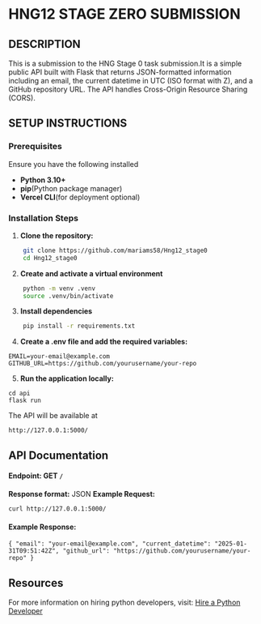 # HNG12 STAGE ZERO SUBMISSION

## DESCRIPTION

This is a submission to the HNG Stage 0 task submission.It is a simple public API built with Flask that returns JSON-formatted information including an email, the current datetime in UTC (ISO format with Z), and a GitHub repository URL. The API handles Cross-Origin Resource Sharing (CORS).

## SETUP INSTRUCTIONS
### Prerequisites

Ensure you have the following installed
- **Python 3.10+**
- **pip**(Python package manager)
- **Vercel CLI**(for deployment optional)

### Installation Steps
1. **Clone the repository:**
```sh
    git clone https://github.com/mariams58/Hng12_stage0
    cd Hng12_stage0
```
2. **Create and activate a virtual environment**
```sh
    python -m venv .venv
    source .venv/bin/activate
```
3. **Install dependencies**
```sh
    pip install -r requirements.txt
```
4. **Create a .env file and add the required variables:**
```
EMAIL=your-email@example.com
GITHUB_URL=https://github.com/yourusername/your-repo
```
5. **Run the application locally:**
```
cd api
flask run
```
The API will be available at
```
http://127.0.0.1:5000/
```

## API Documentation
#### Endpoint: GET ``` / ```
**Response format:** JSON
**Example Request:**
```
curl http://127.0.0.1:5000/
```

#### Example Response:
`
{
  "email": "your-email@example.com",
  "current_datetime": "2025-01-31T09:51:42Z",
  "github_url": "https://github.com/yourusername/your-repo"
}
`
## Resources
For more information on hiring python developers, visit: [Hire a Python Developer](https://hng.tech/hire/python-developers)